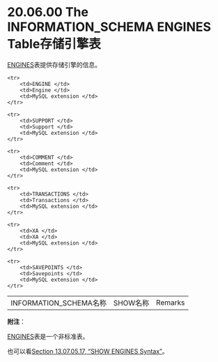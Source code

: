 # 20.06.00 The INFORMATION_SCHEMA ENGINES Table存储引擎表

[ENGINES](./20.06.00_The_INFORMATION_SCHEMA_ENGINES_Table.md)表提供存储引擎的信息。

<table>
    <tr>
        <td>INFORMATION_SCHEMA名称</td>
		<td>SHOW名称</td>
		<td>Remarks</td>
    </tr>   
 	    
	<tr>
        <td>ENGINE </td>
		<td>Engine </td>
		<td>MySQL extension </td>
    </tr>

	<tr>
        <td>SUPPORT </td>
		<td>Support </td>
		<td>MySQL extension </td>
    </tr>

    <tr>
        <td>COMMENT </td>
		<td>Comment </td>
		<td>MySQL extension </td>
    </tr>

    <tr>
        <td>TRANSACTIONS </td>
		<td>Transactions </td>
		<td>MySQL extension </td>
    </tr>

    <tr>
        <td>XA </td>
		<td>XA </td>
		<td>MySQL extension </td>
    </tr>

	<tr>
        <td>SAVEPOINTS </td>
		<td>Savepoints </td>
		<td>MySQL extension </td>
    </tr>
</table>

**附注**：

[ENGINES](./20.06.00_The_INFORMATION_SCHEMA_ENGINES_Table.md)表是一个非标准表。

也可以看[Section 13.07.05.17, “SHOW ENGINES Syntax”](../Chapter_13/13.07.05_SHOW_Syntax.md)。